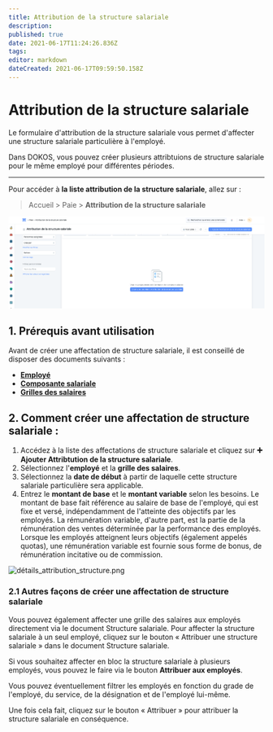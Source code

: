 ```yaml
---
title: Attribution de la structure salariale
description: 
published: true
date: 2021-06-17T11:24:26.836Z
tags: 
editor: markdown
dateCreated: 2021-06-17T09:59:50.158Z
---
```


# Attribution de la structure salariale

Le formulaire d'attribution de la structure salariale vous permet d'affecter une structure salariale particulière à l'employé.

Dans DOKOS, vous pouvez créer plusieurs attribtuions de structure salariale pour le même employé pour différentes périodes.

---

Pour accéder à **la liste attribution de la structure salariale**, allez sur :

> Accueil > Paie > **Attribution de la structure salariale**

![liste_attribution.png](/content/payroll/salary-structure-assignment/liste_attribution.png)

## 1. Prérequis avant utilisation

Avant de créer une affectation de structure salariale, il est conseillé de disposer des documents suivants :

- **[Employé](/rh/employee)**
- **[Composante salariale](/payroll/salary-component)**
- **[Grilles des salaires](/payroll/salary-structure)**

## 2. Comment créer une affectation de structure salariale :

1. Accédez à la liste des affectations de structure salariale et cliquez sur **:heavy_plus_sign: Ajouter Attribtution de la structure salariale**.
2. Sélectionnez l'**employé** et la **grille des salaires**.
3. Sélectionnez la **date de début** à partir de laquelle cette structure salariale particulière sera applicable.
4. Entrez le **montant de base** et le **montant variable** selon les besoins. Le montant de base fait référence au salaire de base de l'employé, qui est fixe et versé, indépendamment de l'atteinte des objectifs par les employés. La rémunération variable, d'autre part, est la partie de la rémunération des ventes déterminée par la performance des employés. Lorsque les employés atteignent leurs objectifs (également appelés quotas), une rémunération variable est fournie sous forme de bonus, de rémunération incitative ou de commission.

![détails_attribution_structure.png](/content/payroll/salary-structure-assignment/détails_attribution_structure.png)

### 2.1 Autres façons de créer une affectation de structure salariale

Vous pouvez également affecter une grille des salaires aux employés directement via le document Structure salariale. Pour affecter la structure salariale à un seul employé, cliquez sur le bouton « Attribuer une structure salariale » dans le document Structure salariale.

Si vous souhaitez affecter en bloc la structure salariale à plusieurs employés, vous pouvez le faire via le bouton **Attribuer aux employés**.

Vous pouvez éventuellement filtrer les employés en fonction du grade de l'employé, du service, de la désignation et de l'employé lui-même.

Une fois cela fait, cliquez sur le bouton « Attribuer » pour attribuer la structure salariale en conséquence.
